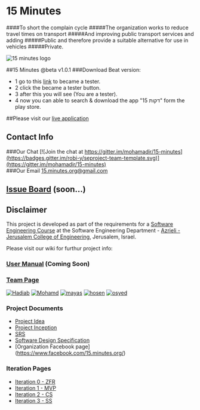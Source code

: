 # 15 Minutes
####To short the complain cycle
#####The organization works to reduce travel times on transport
#####And improving public transport services and adding
#####Public and therefore provide a suitable alternative for use in vehicles
#####Private.
<br />


![15 minutes logo](https://github.com/mohamadir/15-minutes/blob/master/project/logo.png)

##15 Minutes @beta v1.0.1
###Download Beat version: 
- 1 go to this [link](https://play.google.com/apps/testing/com.app15minutes.app15min) to became a tester.
- 2 click the became a tester button. 
- 3 after this you will see (You are a tester).
- 4 now you can able to search & download the app "15 דקות" form the play store.

##Please visit our [live application](https://15-minutes-server.azurewebsites.net/)

## Contact Info
###Our Chat
[![Join the chat at https://gitter.im/mohamadir/15-minutes](https://badges.gitter.im/robi-y/seproject-team-template.svg)](https://gitter.im/mohamadir/15-minutes)
<br />
###Our Email
15.minutes.org@gmail.com


## [Issue Board](https://huboard.com/robi-y/seproject-team-template#/) (soon...)

## Disclaimer
This project is developed as part of the requirements for a [Software Engineering Course](https://github.com/jce-il/se-class/wiki) at the Software Engineering Department - [Azrieli - Jerusalem College of Engineering](http://www.jce.ac.il/), Jerusalem, Israel.

Please visit our wiki for furthur project info: 

### [User Manual](../../wiki/user-manual) (Coming Soon)

### [Team Page](../../wiki/team)
[![Hadiab](https://avatars2.githubusercontent.com/u/8047742?v=3&u=cb3649ac4510b5df3fbec80caef9f32f992263c6&s=140)](https://github.com/hadiab)
[![Mohamd](https://avatars3.githubusercontent.com/u/17565537?v=3&u=447f3952a4221744da8803cfb4599dddcf033a86&s=140)](https://github.com/mohamadir)
[![mayas]()](https://github.com/mayasma)
[![hosen](https://avatars0.githubusercontent.com/u/17565534?v=3&u=3830bc7eeef96087d0bdda7d0feb784f0feec245&s=140)](https://github.com/hosenja)
[![osyed](https://avatars3.githubusercontent.com/u/17565547?v=3&u=4725c9270895a13711af0c4785dd0c3b68047bc1&s=140)](https://github.com/osyejda)


### Project Documents
- [Project Idea](../../wiki/idea)
- [Project Inception](../../wiki/Project-Inception-and-Planing)
- [SRS](https://docs.google.com/document/d/1aWuRR5wPazvdNnR78T3rhJyu5o6wizhHf5sQ3-4jaDs/edit)
- [Software Design Specification](../../wiki/sds)
- [Organization Facebook page] (https://www.facebook.com/15.minutes.org/)

### Iteration Pages
- [Iteration 0 - ZFR](https://github.com/mohamadir/15-minutes/wiki/ZFR)
- [Iteration 1 - MVP](https://github.com/mohamadir/15-minutes/wiki/MVP)
- [Iteration 2 - CS](https://github.com/mohamadir/15-minutes/wiki/CS)
- [Iteration 3 - SS](https://github.com/mohamadir/15-minutes/wiki/SS)

